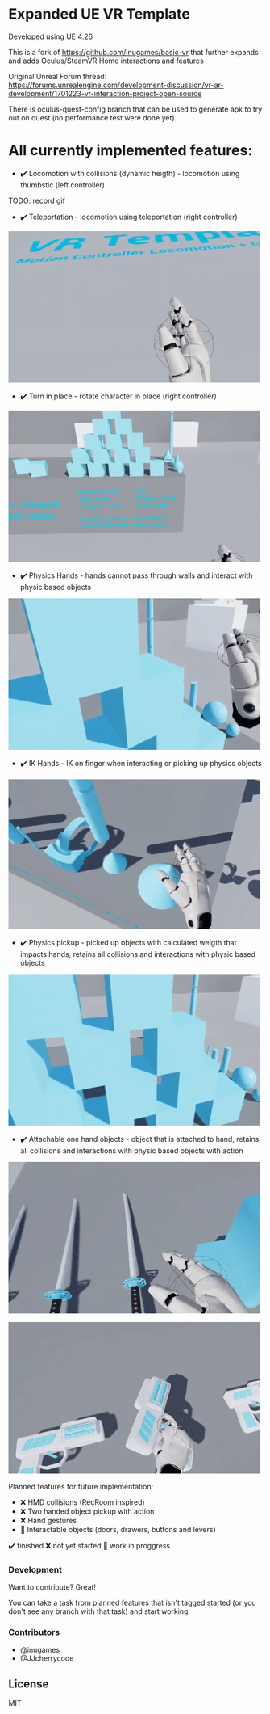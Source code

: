 # Expanded UE VR Template

Developed using UE 4.26

This is a fork of https://github.com/inugames/basic-vr that further expands and adds Oculus/SteamVR Home interactions and features

Original Unreal Forum thread: https://forums.unrealengine.com/development-discussion/vr-ar-development/1701223-vr-interaction-project-open-source

There is oculus-quest-config branch that can be used to generate apk to try out on quest (no performance test were done yet).

# All currently implemented features:

  - :heavy_check_mark: Locomotion with collisions (dynamic heigth) - locomotion using thumbstic (left controller)
  
  TODO: record gif

  - :heavy_check_mark: Teleportation - locomotion using teleportation (right controller)
  
![teleport](./gif/teleport.gif)

  - :heavy_check_mark: Turn in place - rotate character in place (right controller)
  
![rotation](./gif/rotation.gif)

  - :heavy_check_mark: Physics Hands - hands cannot pass through walls and interact with physic based objects
  
![physic_hands](./gif/physic_hands.gif)

  - :heavy_check_mark: IK Hands - IK on finger when interacting or picking up physics objects
  
![ik](./gif/ik.gif)

  - :heavy_check_mark: Physics pickup - picked up objects with calculated weigth that impacts hands, retains all collisions and interactions with physic based objects
  
![physics_objects](./gif/physics_objects.gif)

  - :heavy_check_mark: Attachable one hand objects - object that is attached to hand, retains all collisions and interactions with physic based objects with action
  
![attachable_object](./gif/attachable_object.gif)

![gun](./gif/gun.gif)

Planned features for future implementation:
  - :x: HMD collisions (RecRoom inspired)
  - :x: Two handed object pickup with action
  - :x: Hand gestures
  - :construction: Interactable objects (doors, drawers, buttons and levers)

:heavy_check_mark: finished
:x: not yet started
:construction: work in proggress


### Development

Want to contribute? Great!

You can take a task from planned features that isn't tagged started (or you don't see any branch with that task) and start working.


### Contributors

 - @inugames
 - @JJcherrycode

License
----

MIT

